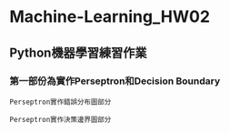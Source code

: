 # Machine-Learning_HW02
## Python機器學習練習作業
### 第一部份為實作Perseptron和Decision Boundary

`Perseptron實作錯誤分布圖部分`



`Perseptron實作決策邊界圖部分`



